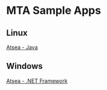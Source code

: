 # MTA Sample Apps

## Linux

[Atsea - Java](linux/README.md)

## Windows

[Atsea - .NET Framework](windows/README.md)
